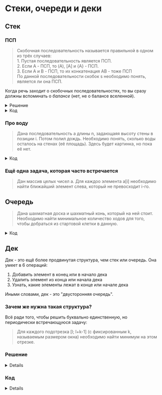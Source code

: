 # Стеки, очереди и деки

## Стек

### ПСП
> Скобочная последовательность называется правильной в одном из трёх случаев: <br> 1. Пустая последовательность является ПСП. <br> 2. Если A - ПСП, то (A), [A] и {A} - ПСП. <br> 3. Если A и B - ПСП, то их конкатенация AB - тоже ПСП <br> По данной последовательности скобок s необходимо понять, является ли она ПСП.

Когда речь заходит о скобочных последовательностях, то вы сразу должны вспоминать о _балансе_ (нет, не о балансе вселенной).

<details>
<summary>Решение</summary>
</details>

<details>
<summary>Код</summary>

```cpp
#include <iostream>
#include <algorithm>
#include <vector>
#include <string>

using namespace std;

bool is_match(char a, char b) {
    return a == '(' && b == ')' || a == '[' && b == ']';
}

int main() {
    string s;
    cin >> s;

    vector<char> st;
    for (char c : s) {
        if (c == '(' || c == '[')
            st.push_back(c);
        else {
            if (!st.empty() && is_match(st.back(), c)) {
                st.pop_back();
            }
            else {
                cout << "NO";
                return 0;
            }
        }
    }

    if (st.empty())
        cout << "YES";
    else
        cout << "NO";
}
```

</details>

### Про воду
> Дана последовательность a длины n, задающаяя высоту стены в позиции i. Потом полил дождь. Необходимо понять, сколько воды осталось на стенах (её площадь). Здесь будет картинка, но пока её нет.

<details>
<summary>Код</summary>

```cpp
#include <iostream>
#include <algorithm>
#include <vector>
#include <string>

using namespace std;

int main() {
    int n;
    cin >> n;
    vector<int> a(n);
    for (int& x : a)
        cin >> x;

    int ans = 0;
    vector<int> st; // indexes
    for (int i = 0; i < n; ++i) {
        if (st.empty()) {
            st.push_back(i);
            continue;
        }

        while (!st.empty() && a[i] > a[st.back()]) {
            int h0 = a[st.back()];
            st.pop_back();
            if (!st.empty()) {
                int hor = i - st.back() - 1;
                int vert = min(a[st.back()], a[i]) - h0;
                ans += hor * vert;
            }
        }
        st.push_back(i);
    }

    cout << ans;
}
```

</details>

### Ещё одна задача, которая часто встречается

> Дан массив целых чисел a. Для каждоо элемента a[i] необходимо найти ближайший элемент слева, который не превосходит i-го.

## Очередь

> Дана шахматная доска и шахматный конь, который на ней стоит. Необходимо найти минимальное количество ходов для того, чтобы добраться из стартовой клетки в данную.

<details>
<summary>Код</summary>

```cpp
#include <iostream>
#include <algorithm>
#include <vector>
#include <string>
#include <queue>

using namespace std;

void check(int i, int j, queue<pair<int, int>>& q, vector<vector<bool>>& used, vector<vector<int>>& f, int d) {
    if (i >= 0 && i < 8 && j >= 0 && j < 8 && !used[i][j]) {
        q.push({ i, j });
        used[i][j] = true;
        f[i][j] = d + 1;
    }
}

int main() {
    char a1;
    int b1;
    char a2;
    int b2;

    cin >> a1 >> b1 >> a2 >> b2; // A8 E3
    a1 -= 'A';
    a2 -= 'A';
    b1 -= 1;
    b2 -= 1;
    // [0; 7], [0; 7]

    queue<pair<int, int>> q;
    q.push({ a1, b1 });
    vector<vector<bool>> used(8, vector<bool>(8));
    used[a1][b1] = true;
    vector<vector<int>> f(8, vector<int>(8));
    f[a1][b1] = 0;

    while (!q.empty()) {
        auto [i, j] = q.front();
        q.pop();

        check(i - 2, j - 1, q, used, f, f[i][j]);
        check(i + 2, j - 1, q, used, f, f[i][j]);
        check(i - 2, j + 1, q, used, f, f[i][j]);
        check(i + 2, j + 1, q, used, f, f[i][j]);
        check(i - 1, j - 2, q, used, f, f[i][j]);
        check(i + 1, j - 2, q, used, f, f[i][j]);
        check(i - 1, j + 2, q, used, f, f[i][j]);
        check(i + 1, j + 2, q, used, f, f[i][j]);
    }

    cout << f[a2][b2];
}
```

</details>

## Дек

Дек - это ещё более продвинутая структура, чем стек или очередь. Она умеет в 6 операций:

1. Добавить элемент в конец или в начало дека
1. Удалить элемент из конца или начала дека
1. Узнать, какие элементы лежат в конце или начале дека

Иными словами, дек - это "двусторонняя очередь".

### Зачем же нужна такая структура?

Всё ради того, чтобы решить буквально единственную, но периодически встречающуюся задачу:

> Для каждого подотрезка [l; l+k-1] (с фиксированным k, называемым размером окна) необходимо найти минимум на этом отрезке.

### Решение

<details>

Будем хранить в деке наибольшую возрастающую последовательность элементов на отрезке [r-k+1; r], которая начинается с минимального элемента на отрезке [r-k+1; r] и оканчивается в r-м. Например, если k=3, массив равен [1, 3, 2, 4, 1]. Тогда мы должны научиться вычислять следующее:

* r=1: [1]
* r=2: [1, 3]
* r=3: [1, 2]
* r=4: [2, 4]
* r=5: [1]

По определению нашего инварианта минимальный элемент находится в начале  поддерживаемого дека. Осталось, собственно понять, как его поддерживать.

1. Пусть мы знаем, чему равен дек для отрезка [r-k; r-1]. Как его обновить для отрезка [r-l+1; r]?
1. Надо удалить с конца дека все элементы, которые меньше a[r].
1. Если в начале дека стоит элемент, который стоит в исходом массиве на позиции r-k, то его надо удалить (так как он больше не в окне размера k). Соответственно, в деке надо хранить не значения элементов, а их индексы в исходом массиве.

</details>

### Код

<details>

```cpp
#include <iostream>
#include <deque>
#include <vector>

using namespace std;

int main() {
    int n, k;
    cin >> n >> k;
    vector<int> a(n);
    for (int& x : a) {
        cin >> x;
    }
    deque<int> d; // [indexes]
    for (int r = 0; r < n; ++r) {
        if (!d.empty() && d.front() == r - k)
            d.pop_front();
        while (!d.empty() && a[d.back()] > a[r])
            d.pop_back();
        d.push_back(r);

        if (r >= k - 1)
            cout << a[d.front()] << '\n';
    }
}
```

</details>
